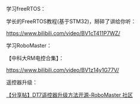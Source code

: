 学习freeRTOS：

学长的FreeRTOS教程(基于STM32)，掰碎了讲给你听：

https://www.bilibili.com/video/BV1cT411P7WZ/

学习RoboMaster：

【中科大RM电控合集】：

https://www.bilibili.com/video/BV1z14y1G77V/



遥控器升级：

[【分享帖】DT7遥控器升级方法开源-RoboMaster 社区](https://bbs.robomaster.com/article/5334#article-comment)





